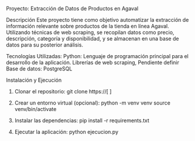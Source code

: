 Proyecto: Extracción de Datos de Productos en Agaval

Descripción
Este proyecto tiene como objetivo automatizar la extracción de información relevante sobre productos de la tienda en línea Agaval. Utilizando técnicas de web scraping, se recopilan datos como precio, descripción, categoría y disponibilidad, y se almacenan en una base de datos para su posterior análisis.

Tecnologías Utilizadas:
Python: Lenguaje de programación principal para el desarrollo de la aplicación.
Librerías de web scraping, Pendiente definir
Base de datos: PostgreSQL

Instalación y Ejecución

1. Clonar el repositorio:
git clone https://[ ]

2. Crear un entorno virtual (opcional):
python -m venv venv
source venv/bin/activate

3. Instalar las dependencias: 
pip install -r requirements.txt

4. Ejecutar la aplicación:
python ejecucion.py